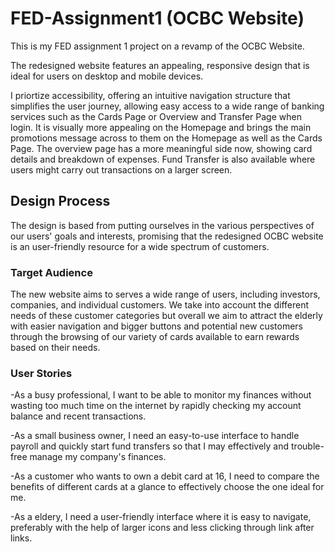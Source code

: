 # FED-Assignment1 (OCBC Website)
This is my FED assignment 1 project on a revamp of the OCBC Website. 

The redesigned website features an appealing, responsive design that is ideal for users on desktop and mobile devices. 

I priortize accessibility, offering an intuitive navigation structure that simplifies the user journey, allowing easy access to a wide range of banking services such as the Cards Page or Overview and Transfer Page when login. It is visually more appealing on the Homepage and brings the main promotions message across to them on the Homepage as well as the Cards Page. The overview page has a more meaningful side now, showing card details and breakdown of expenses. Fund Transfer is also available where users might carry out transactions on a larger screen.

## Design Process
The design is based from putting ourselves in the various perspectives of our users' goals and interests, promising that the redesigned OCBC website is an user-friendly resource for a wide spectrum of customers. 

### Target Audience
The new website aims to serves a wide range of users, including investors, companies, and individual customers. We take into account the different needs of these customer categories but overall we aim to attract the elderly with easier navigation and bigger buttons and potential new customers through the browsing of our variety of cards available to earn rewards based on their needs.

### User Stories
-As a busy professional, I want to be able to monitor my finances without wasting too much time on the internet by rapidly checking my account balance and recent transactions.

-As a small business owner, I need an easy-to-use interface to handle payroll and quickly start fund transfers so that I may effectively and trouble-free manage my company's finances.

-As a customer who wants to own a debit card at 16, I need to compare the benefits of different cards at a glance to effectively choose the one ideal for me.

-As a eldery, I need a user-friendly interface where it is easy to navigate, preferably with the help of larger icons and less clicking through link after links.








